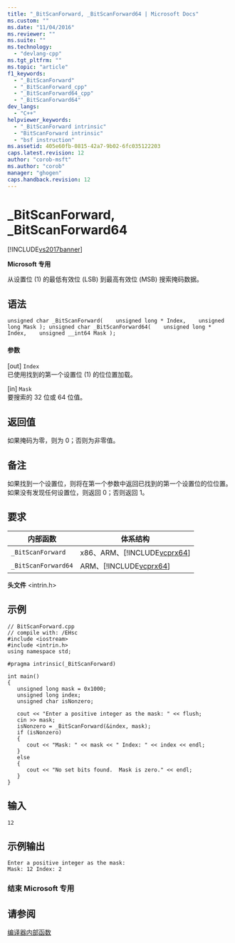```yaml
---
title: "_BitScanForward, _BitScanForward64 | Microsoft Docs"
ms.custom: ""
ms.date: "11/04/2016"
ms.reviewer: ""
ms.suite: ""
ms.technology: 
  - "devlang-cpp"
ms.tgt_pltfrm: ""
ms.topic: "article"
f1_keywords: 
  - "_BitScanForward"
  - "_BitScanForward_cpp"
  - "_BitScanForward64_cpp"
  - "_BitScanForward64"
dev_langs: 
  - "C++"
helpviewer_keywords: 
  - "_BitScanForward intrinsic"
  - "BitScanForward intrinsic"
  - "bsf instruction"
ms.assetid: 405e60fb-0815-42a7-9b02-6fc035122203
caps.latest.revision: 12
author: "corob-msft"
ms.author: "corob"
manager: "ghogen"
caps.handback.revision: 12
---
```

# _BitScanForward, _BitScanForward64
[!INCLUDE[vs2017banner](../assembler/inline/includes/vs2017banner.md)]

**Microsoft 专用**  
  
 从设置位 \(1\) 的最低有效位 \(LSB\) 到最高有效位 \(MSB\) 搜索掩码数据。  
  
## 语法  
  
```  
unsigned char _BitScanForward(    unsigned long * Index,    unsigned long Mask ); unsigned char _BitScanForward64(    unsigned long * Index,    unsigned __int64 Mask );  
```  
  
#### 参数  
 \[out\] `Index`  
 已使用找到的第一个设置位 \(1\) 的位位置加载。  
  
 \[in\] `Mask`  
 要搜索的 32 位或 64 位值。  
  
## 返回值  
 如果掩码为零，则为 0；否则为非零值。  
  
## 备注  
 如果找到一个设置位，则将在第一个参数中返回已找到的第一个设置位的位位置。  如果没有发现任何设置位，则返回 0；否则返回 1。  
  
## 要求  
  
|内部函数|体系结构|  
|----------|----------|  
|`_BitScanForward`|x86、ARM、[!INCLUDE[vcprx64](../assembler/inline/includes/vcprx64_md.md)]|  
|`_BitScanForward64`|ARM、[!INCLUDE[vcprx64](../assembler/inline/includes/vcprx64_md.md)]|  
  
 **头文件** \<intrin.h\>  
  
## 示例  
  
```  
// BitScanForward.cpp  
// compile with: /EHsc  
#include <iostream>  
#include <intrin.h>  
using namespace std;  
  
#pragma intrinsic(_BitScanForward)  
  
int main()  
{  
   unsigned long mask = 0x1000;  
   unsigned long index;  
   unsigned char isNonzero;  
  
   cout << "Enter a positive integer as the mask: " << flush;  
   cin >> mask;  
   isNonzero = _BitScanForward(&index, mask);  
   if (isNonzero)  
   {  
      cout << "Mask: " << mask << " Index: " << index << endl;  
   }  
   else  
   {  
      cout << "No set bits found.  Mask is zero." << endl;  
   }  
}  
```  
  
## 输入  
  
```  
12  
```  
  
## 示例输出  
  
```  
Enter a positive integer as the mask:   
Mask: 12 Index: 2  
```  
  
### 结束 Microsoft 专用  
  
## 请参阅  
 [编译器内部函数](../intrinsics/compiler-intrinsics.md)